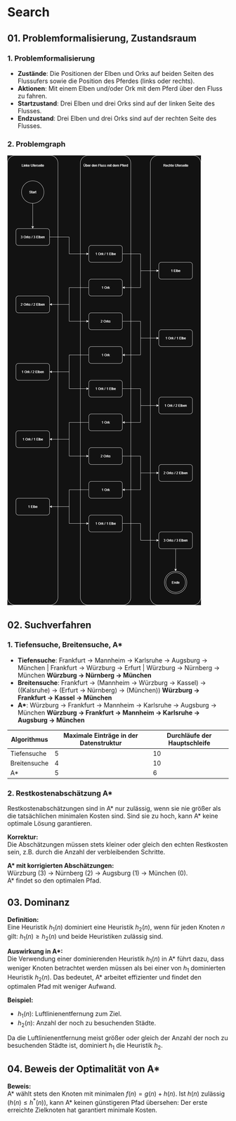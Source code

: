# Search

## 01. Problemformalisierung, Zustandsraum

### 1. Problemformalisierung

- **Zustände**: Die Positionen der Elben und Orks auf beiden Seiten des Flussufers sowie die Position des Pferdes (links oder rechts).
- **Aktionen**: Mit einem Elben und/oder Ork mit dem Pferd über den Fluss zu fahren.
- **Startzustand**: Drei Elben und drei Orks sind auf der linken Seite des Flusses.
- **Endzustand**: Drei Elben und drei Orks sind auf der rechten Seite des Flusses.

### 2. Problemgraph

![Problemgraph](problemgraph.png)

## 02. Suchverfahren

### 1. Tiefensuche, Breitensuche, A*

- **Tiefensuche**: Frankfurt -> Mannheim -> Karlsruhe -> Augsburg -> München | Frankfurt -> Würzburg -> Erfurt | Würzburg -> Nürnberg -> München
**Würzburg -> Nürnberg -> München**
- **Breitensuche**: Frankfurt -> (Mannheim -> Würzburg -> Kassel) -> ((Kalsruhe) -> (Erfurt -> Nürnberg) -> (München))
**Würzburg -> Frankfurt -> Kassel -> München**
- **A\***: Würzburg -> Frankfurt -> Mannheim -> Karlsruhe -> Augsburg -> München
**Würzburg -> Frankfurt -> Mannheim -> Karlsruhe -> Augsburg -> München**

| Algorithmus  | Maximale Einträge in der Datenstruktur | Durchläufe der Hauptschleife |
| ------------ | -------------------------------------- | ---------------------------- |
| Tiefensuche  | 5                                      | 10                           |
| Breitensuche | 4                                      | 10                           |
| A\*          | 5                                      | 6                            |

### 2. Restkostenabschätzung A*

Restkostenabschätzungen sind in A\* nur zulässig, wenn sie nie größer als die tatsächlichen minimalen Kosten sind. Sind sie zu hoch, kann A* keine optimale Lösung garantieren.

**Korrektur:**  
Die Abschätzungen müssen stets kleiner oder gleich den echten Restkosten sein, z.B. durch die Anzahl der verbleibenden Schritte.

**A\* mit korrigierten Abschätzungen:**  
Würzburg (3) → Nürnberg (2) → Augsburg (1) → München (0).  
A* findet so den optimalen Pfad.

## 03. Dominanz

**Definition:**  
Eine Heuristik $h_1(n)$ dominiert eine Heuristik $h_2(n)$, wenn für jeden Knoten $n$ gilt: $h_1(n) \geq h_2(n)$ und beide Heuristiken zulässig sind.

**Auswirkung in A\*:**  
Die Verwendung einer dominierenden Heuristik $h_1(n)$ in A\* führt dazu, dass weniger Knoten betrachtet werden müssen als bei einer von $h_1$ dominierten Heuristik $h_2(n)$. Das bedeutet, A* arbeitet effizienter und findet den optimalen Pfad mit weniger Aufwand.

**Beispiel:**  

- $h_1(n)$: Luftlinienentfernung zum Ziel.
- $h_2(n)$: Anzahl der noch zu besuchenden Städte.

Da die Luftlinienentfernung meist größer oder gleich der Anzahl der noch zu besuchenden Städte ist, dominiert $h_1$ die Heuristik $h_2$.

## 04. Beweis der Optimalität von A*

**Beweis:**  
A\* wählt stets den Knoten mit minimalen $f(n) = g(n) + h(n)$. Ist $h(n)$ zulässig ($h(n) \leq h^*(n)$), kann A* keinen günstigeren Pfad übersehen: Der erste erreichte Zielknoten hat garantiert minimale Kosten.
